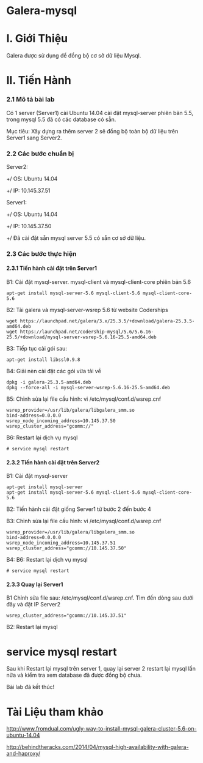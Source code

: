 Galera-mysql
============

# I. Giới Thiệu 
Galera được sử dụng để đồng bộ cơ sở dữ liệu Mysql.

# II. Tiến Hành 

### 2.1 Mô tả bài lab

Có 1 server (Server1) cài Ubuntu 14.04 cài đặt mysql-server phiên bản 5.5, trong mysql 5.5 đã có các database có sẵn. 

Mục tiêu: Xây dựng ra thêm server 2 sẽ đồng bộ toàn bộ dữ liệu trên Server1 sang Server2.

### 2.2 Các bước chuẩn bị

Server2: 

  +/ OS: Ubuntu 14.04

  +/ IP: 10.145.37.51
  
Server1: 

  +/ OS: Ubuntu 14.04

  +/ IP: 10.145.37.50
  
  +/ Đã cài đặt sẵn mysql server 5.5 có sẵn cơ sở dữ liệu.

### 2.3 Các bước thực hiện 

#### 2.3.1 Tiến hành cài đặt trên Server1 

B1: Cài đặt mysql-server. mysql-client  và mysql-client-core phiên bản 5.6 

    apt-get install mysql-server-5.6 mysql-client-5.6 mysql-client-core-5.6

B2: Tải galera và mysql-server-wsrep 5.6 từ website Coderships

    wget https://launchpad.net/galera/3.x/25.3.5/+download/galera-25.3.5-amd64.deb
    wget https://launchpad.net/codership-mysql/5.6/5.6.16-25.5/+download/mysql-server-wsrep-5.6.16-25.5-amd64.deb

B3: Tiếp tục cài gói sau: 

    apt-get install libssl0.9.8  

B4: Giải nèn cài đặt các gói vừa tải về 

    dpkg -i galera-25.3.5-amd64.deb
    dpkg --force-all -i mysql-server-wsrep-5.6.16-25.5-amd64.deb

B5: Chỉnh sửa lại file cấu hình: vi /etc/mysql/conf.d/wsrep.cnf
  
    wsrep_provider=/usr/lib/galera/libgalera_smm.so
    bind-address=0.0.0.0
    wsrep_node_incoming_address=10.145.37.50
    wsrep_cluster_address="gcomm://"

B6: Restart lại dịch vụ mysql

    # service mysql restart

#### 2.3.2 Tiến hành cài đặt trên Server2 

B1: Cài đặt mysql-server 

    apt-get install mysql-server
    apt-get install mysql-server-5.6 mysql-client-5.6 mysql-client-core-5.6

B2: Tiến hành cài đặt giống Server1 từ bước 2 đến bước 4

B3: Chỉnh sửa lại file cấu hình: vi /etc/mysql/conf.d/wsrep.cnf

    wsrep_provider=/usr/lib/galera/libgalera_smm.so
    bind-address=0.0.0.0
    wsrep_node_incoming_address=10.145.37.51
    wsrep_cluster_address="gcomm://10.145.37.50"

B4: B6: Restart lại dịch vụ mysql

    # service mysql restart

#### 2.3.3 Quay lại Server1 

B1 Chỉnh sửa file sau: /etc/mysql/conf.d/wsrep.cnf. Tìm đến dòng sau dưới đây và đặt IP Server2 

    wsrep_cluster_address="gcomm://10.145.37.51"

B2: Restart lại mysql

   # service mysql restart

Sau khi Restart lại mysql trên server 1, quay lại server 2 restart lại mysql lần nữa và kiểm tra xem database đã được đồng bộ chưa. 

Bài lab đã kết thúc!

# Tài Liệu tham khảo 

http://www.fromdual.com/ugly-way-to-install-mysql-galera-cluster-5.6-on-ubuntu-14.04

http://behindtheracks.com/2014/04/mysql-high-availability-with-galera-and-haproxy/
